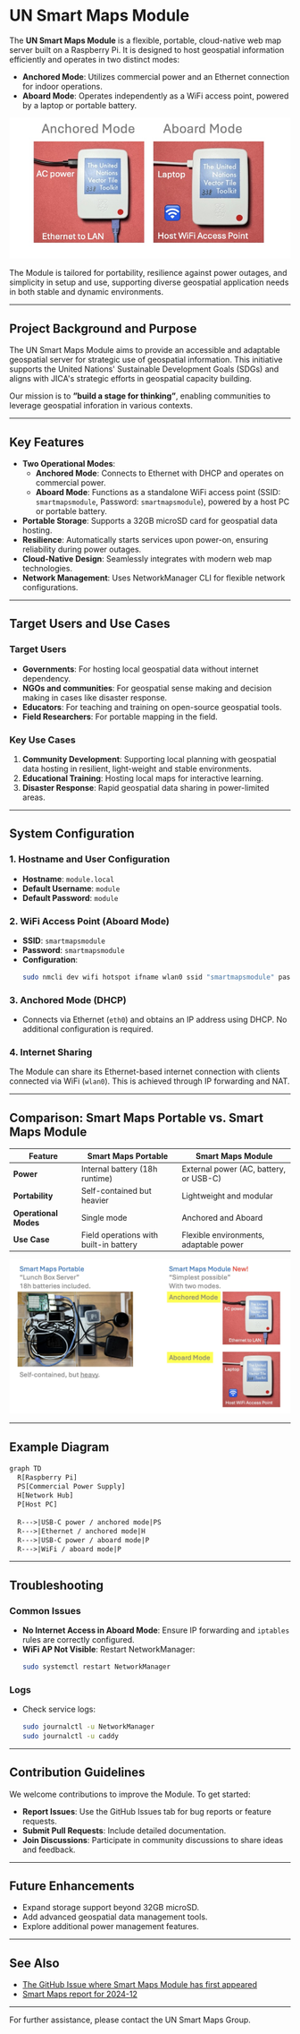 # UN Smart Maps Module

The **UN Smart Maps Module** is a flexible, portable, cloud-native web map server built on a Raspberry Pi. It is designed to host geospatial information efficiently and operates in two distinct modes:

- **Anchored Mode**: Utilizes commercial power and an Ethernet connection for indoor operations.
- **Aboard Mode**: Operates independently as a WiFi access point, powered by a laptop or portable battery.

![anchored and aboard mode](images/anchored-aboard.jpg)

The Module is tailored for portability, resilience against power outages, and simplicity in setup and use, supporting diverse geospatial application needs in both stable and dynamic environments.

---

## Project Background and Purpose

The UN Smart Maps Module aims to provide an accessible and adaptable geospatial server for strategic use of geospatial information. This initiative supports the United Nations' Sustainable Development Goals (SDGs) and aligns with JICA's strategic efforts in geospatial capacity building.

Our mission is to **”build a stage for thinking”**, enabling communities to leverage geospatial inforation in various contexts.

---

## Key Features

- **Two Operational Modes**:
  - **Anchored Mode**: Connects to Ethernet with DHCP and operates on commercial power.
  - **Aboard Mode**: Functions as a standalone WiFi access point (SSID: `smartmapsmodule`, Password: `smartmapsmodule`), powered by a host PC or portable battery.
- **Portable Storage**: Supports a 32GB microSD card for geospatial data hosting.
- **Resilience**: Automatically starts services upon power-on, ensuring reliability during power outages.
- **Cloud-Native Design**: Seamlessly integrates with modern web map technologies.
- **Network Management**: Uses NetworkManager CLI for flexible network configurations.

---

## Target Users and Use Cases

### **Target Users**
- **Governments**: For hosting local geospatial data without internet dependency.
- **NGOs and communities**: For geospatial sense making and decision making in cases like disaster response.
- **Educators**: For teaching and training on open-source geospatial tools.
- **Field Researchers**: For portable mapping in the field.

### **Key Use Cases**
1. **Community Development**: Supporting local planning with geospatial data hosting in resilient, light-weight and stable environments.
2. **Educational Training**: Hosting local maps for interactive learning.
3. **Disaster Response**: Rapid geospatial data sharing in power-limited areas.

---

## System Configuration

### **1. Hostname and User Configuration**
- **Hostname**: `module.local`
- **Default Username**: `module`
- **Default Password**: `module`

### **2. WiFi Access Point (Aboard Mode)**
- **SSID**: `smartmapsmodule`
- **Password**: `smartmapsmodule`
- **Configuration**:
  ```bash
  sudo nmcli dev wifi hotspot ifname wlan0 ssid "smartmapsmodule" password "smartmapsmodule"
  ```

### **3. Anchored Mode (DHCP)**
- Connects via Ethernet (`eth0`) and obtains an IP address using DHCP. No additional configuration is required.

### **4. Internet Sharing**
The Module can share its Ethernet-based internet connection with clients connected via WiFi (`wlan0`). This is achieved through IP forwarding and NAT.

---

## Comparison: Smart Maps Portable vs. Smart Maps Module

| Feature                  | Smart Maps Portable                     | Smart Maps Module                      |
|--------------------------|------------------------------------------|----------------------------------------|
| **Power**               | Internal battery (18h runtime)          | External power (AC, battery, or USB-C) |
| **Portability**         | Self-contained but heavier              | Lightweight and modular                |
| **Operational Modes**   | Single mode                             | Anchored and Aboard                    |
| **Use Case**            | Field operations with built-in battery  | Flexible environments, adaptable power |

![portable and module](images/portable-module.jpg)

---

## Example Diagram

```mermaid
graph TD
  R[Raspberry Pi]
  PS[Commercial Power Supply]
  H[Network Hub]
  P[Host PC]

  R--->|USB-C power / anchored mode|PS
  R--->|Ethernet / anchored mode|H
  R--->|USB-C power / aboard mode|P
  R--->|WiFi / aboard mode|P
```

---

## Troubleshooting

### **Common Issues**
- **No Internet Access in Aboard Mode**: Ensure IP forwarding and `iptables` rules are correctly configured.
- **WiFi AP Not Visible**: Restart NetworkManager:
  ```bash
  sudo systemctl restart NetworkManager
  ```

### **Logs**
- Check service logs:
  ```bash
  sudo journalctl -u NetworkManager
  sudo journalctl -u caddy
  ```

---

## Contribution Guidelines

We welcome contributions to improve the Module. To get started:
- **Report Issues**: Use the GitHub Issues tab for bug reports or feature requests.
- **Submit Pull Requests**: Include detailed documentation.
- **Join Discussions**: Participate in community discussions to share ideas and feedback.

---

## Future Enhancements

- Expand storage support beyond 32GB microSD.
- Add advanced geospatial data management tools.
- Explore additional power management features.

---

## See Also

- [The GitHub Issue where Smart Maps Module has first appeared](https://github.com/UNopenGIS/7/issues/610)
- [Smart Maps report for 2024-12](https://hackmd.io/@smartmaps/2024-12#/4)

---

For further assistance, please contact the UN Smart Maps Group.

